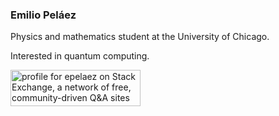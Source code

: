 ### Emilio Peláez

Physics and mathematics student at the University of Chicago.

Interested in quantum computing.

<a href="https://stackexchange.com/users/18631480"><img src="https://stackexchange.com/users/flair/18631480.png?theme=dark" width="208" height="58" alt="profile for epelaez on Stack Exchange, a network of free, community-driven Q&amp;A sites" title="profile for epelaez on Stack Exchange, a network of free, community-driven Q&amp;A sites"></a>
